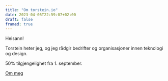 ```yaml
---
title: "Om torstein.io"
date: 2023-04-05T22:59:07+02:00
draft: false
framed: true
---
```


Heisann!   

Torstein heter jeg, og jeg rådgir bedrifter og organisasjoner innen teknologi og design. 


50% tilgjengelighet fra 1. september. 

[Om meg](/om)



